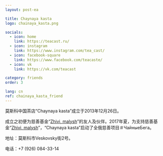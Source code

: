 ```yaml
---
layout: post-ea

title: Chaynaya kasta
logo: chainaya_kasta.png

socials:
  - icon: home
    link: https://teacast.ru/
  - icon: instagram
    link: https://www.instagram.com/tea_cast/
  - icon: facebook-square
    link: https://www.facebook.com/teacaste/
  - icon: vk
    link: https://vk.com/teacast

category: friends
order: 3

lang: cn
ref: chainaya_kasta_friend
---
```


莫斯科中国茶店“Chaynaya kasta”成立于2013年12月26日。

成立之初便为慈善基金“<a href="https://fondzhivimalysh.ru/" target="_blank">Zhivi, malysh</a>”的友人及伙伴。2017年夏，为支持慈善基金“<a href="https://fondzhivimalysh.ru/" target="_blank">Zhivi, malysh</a>”，“Chaynaya kasta”启动了全俄慈善项目＃ЧайныеБега。

地址：莫斯科市Veskovsky街2号。

电话：+7 (926) 084-33-14

